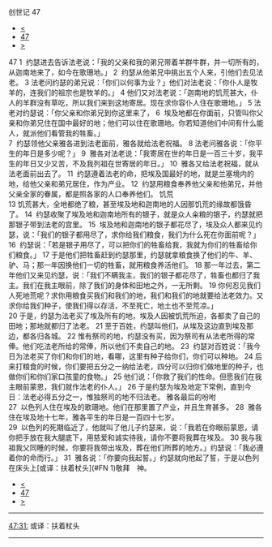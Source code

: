 ﻿





 创世记 47




* [<](bible/GEN46.md)
* [47](bible/GEN.md)
* [>](bible/GEN48.md)



 
47 
1  约瑟进去告诉法老说：「我的父亲和我的弟兄带着羊群牛群，并一切所有的，从迦南地来了，如今在歌珊地。」 
2  约瑟从他弟兄中挑出五个人来，引他们去见法老。 
3 法老问约瑟的弟兄说：「你们以何事为业？」他们对法老说：「你仆人是牧羊的，连我们的祖宗也是牧羊的。」 
4 他们又对法老说：「迦南地的饥荒甚大，仆人的羊群没有草吃，所以我们来到这地寄居。现在求你容仆人住在歌珊地。」 
5 法老对约瑟说：「你父亲和你弟兄到你这里来了， 
6  埃及地都在你面前，只管叫你父亲和你弟兄住在国中最好的地；他们可以住在歌珊地。你若知道他们中间有什么能人，就派他们看管我的牲畜。」  
7  约瑟领他父亲雅各进到法老面前，雅各就给法老祝福。 
8 法老问雅各说：「你平生的年日是多少呢？」 
9  雅各对法老说：「我寄居在世的年日是一百三十岁，我平生的年日又少又苦，不及我列祖在世寄居的年日。」 
10  雅各又给法老祝福，就从法老面前出去了。 
11  约瑟遵着法老的命，把埃及国最好的地，就是兰塞境内的地，给他父亲和弟兄居住，作为产业。 
12  约瑟用粮食奉养他父亲和他弟兄，并他父亲全家的眷属，都是照各家的人口奉养他们。 饥荒  
13 饥荒甚大，全地都绝了粮，甚至埃及地和迦南地的人因那饥荒的缘故都饿昏了。 
14  约瑟收聚了埃及地和迦南地所有的银子，就是众人籴粮的银子，约瑟就把那银子带到法老的宫里。 
15  埃及地和迦南地的银子都花尽了，埃及众人都来见约瑟，说：「我们的银子都用尽了，求你给我们粮食，我们为什么死在你面前呢？」 
16  约瑟说：「若是银子用尽了，可以把你们的牲畜给我，我就为你们的牲畜给你们粮食。」 
17 于是他们把牲畜赶到约瑟那里，约瑟就拿粮食换了他们的牛、羊、驴、马；那一年因换他们一切的牲畜，就用粮食养活他们。 
18 那一年过去，第二年他们又来见约瑟，说：「我们不瞒我主，我们的银子都花尽了，牲畜也都归了我主。我们在我主眼前，除了我们的身体和田地之外，一无所剩。 
19 你何忍见我们人死地荒呢？求你用粮食买我们和我们的地，我们和我们的地就要给法老效力。又求你给我们种子，使我们得以存活，不至死亡，地土也不至荒凉。」  
20 于是，约瑟为法老买了埃及所有的地，埃及人因被饥荒所迫，各都卖了自己的田地；那地就都归了法老。 
21 至于百姓，约瑟叫他们，从埃及这边直到埃及那边，都各归各城。 
22 惟有祭司的地，约瑟没有买，因为祭司有从法老所得的常俸。他们吃法老所给的常俸，所以他们不卖自己的地。 
23  约瑟对百姓说：「我今日为法老买了你们和你们的地，看哪，这里有种子给你们，你们可以种地。 
24 后来打粮食的时候，你们要把五分之一纳给法老，四分可以归你们做地里的种子，也做你们和你们家口孩童的食物。」 
25 他们说：「你救了我们的性命。但愿我们在我主眼前蒙恩，我们就作法老的仆人。」 
26 于是约瑟为埃及地定下常例，直到今日：法老必得五分之一，惟独祭司的地不归法老。 雅各最后的吩咐  
27  以色列人住在埃及的歌珊地。他们在那里置了产业，并且生育甚多。 
28  雅各住在埃及地十七年，雅各平生的年日是一百四十七岁。  
29  以色列的死期临近了，他就叫了他儿子约瑟来，说：「我若在你眼前蒙恩，请你把手放在我大腿底下，用慈爱和诚实待我，请你不要将我葬在埃及。 
30 我与我祖我父同睡的时候，你要将我带出埃及，葬在他们所葬的地方。」约瑟说：「我必遵着你的命而行。」 
31  雅各说：「你要向我起誓。」约瑟就向他起了誓，于是以色列在床头上[或译：扶着杖头](#FN
1)敬拜　神。 
* [<](bible/GEN46.md)
* [47](bible/GEN.md)
* [>](bible/GEN48.md)





---


[47:31:](#V31)
或译：扶着杖头




---










